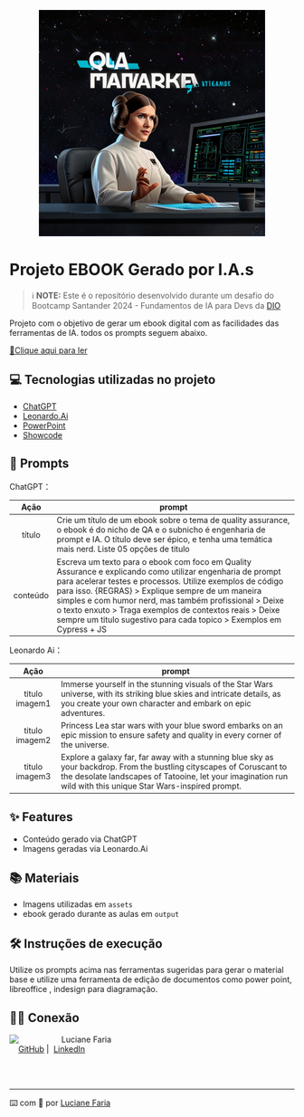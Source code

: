 <p align="center">
<img 
    src="./assets/cover.jpg"
    width="400"  
/>
</p>

# Projeto EBOOK Gerado por I.A.s


 > ℹ️ **NOTE:** Este é o repositório desenvolvido durante um desafio do Bootcamp Santander 2024 - Fundamentos de IA para Devs da [DIO](https://dio.me)

Projeto com o objetivo de gerar um ebook digital com as facilidades das ferramentas de IA. todos os prompts
seguem abaixo.

<a href="https://github.com/luafaria/prompts_create_ebook/blob/master/output/ebook%20-%20template.pdf" title="View PDF now"> 📕Clique aqui para ler</a>

## 💻 Tecnologias utilizadas no projeto

- [ChatGPT](https://chat.openai.com/) 
- [Leonardo.Ai](https://app.leonardo.ai/)
- [PowerPoint](https://www.microsoft.com/en/microsoft-365/powerpoint)
- [Showcode](https://showcode.app/)


## 🧠 Prompts


ChatGPT：

|   Ação   | prompt                                                                                                                                                                                                                                                                         |
| :------: | ------------------------------------------------------------------------------------------------------------------------------------------------------------------------------------------------------------------------------------------------------------------------------ |
|  título  | Crie um título de um ebook sobre o tema de quality assurance, o ebook é do nicho de QA e o subnicho é engenharia de prompt e IA. O título deve ser épico, e tenha uma temática mais nerd. Liste 05 opções de titulo |
| conteúdo | Escreva um texto para o ebook com foco em Quality Assurance e explicando como utilizar engenharia de prompt para acelerar testes e processos. Utilize exemplos de código para isso. {REGRAS} > Explique sempre de um maneira simples e com humor nerd, mas também profissional > Deixe o texto enxuto > Traga exemplos de contextos reais > Deixe sempre um titulo sugestivo para cada topico > Exemplos em Cypress + JS|


Leonardo Ai：

|  Ação  | prompt                                                                                 |
| :----: | -------------------------------------------------------------------------------------- |
| titulo imagem1 | Immerse yourself in the stunning visuals of the Star Wars universe, with its striking blue skies and intricate details, as you create your own character and embark on epic adventures.|
| titulo imagem2 | Princess Lea star wars with your blue sword embarks on an epic mission to ensure safety and quality in every corner of the universe.|
| titulo imagem3 | Explore a galaxy far, far away with a stunning blue sky as your backdrop. From the bustling cityscapes of Coruscant to the desolate landscapes of Tatooine, let your imagination run wild with this unique Star Wars-inspired prompt.|

## ✨ Features

- Conteúdo gerado via ChatGPT
- Imagens geradas via Leonardo.Ai

## 📚 Materiais

- Imagens utilizadas em `assets`
- ebook gerado durante as aulas em `output`

## 🛠️ Instruções de execução

Utilize os prompts acima nas ferramentas sugeridas para gerar o material base e utilize uma ferramenta de edição de documentos como power point, libreoffice , indesign para diagramação.

## 👨‍💻 Conexão

<p>
    <img 
      align=left 
      margin=10 
      width=80 
      src="https://avatars.githubusercontent.com/u/57598820?v=4"
    />
    <p>&nbsp&nbsp&nbspLuciane Faria<br>
    &nbsp&nbsp&nbsp
    <a href="https://github.com/luafaria">
    GitHub</a>&nbsp;|&nbsp;
    <a href="www.linkedin.com/in/
felipe-exe">LinkedIn</a>&nbsp;</p>
<br/><br/>
<p>

---

⌨️ com 💜 por [Luciane Faria](https://github.com/luafaria)
